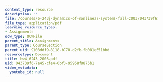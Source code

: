 ```yaml
---
content_type: resource
description: ''
file: /courses/6-243j-dynamics-of-nonlinear-systems-fall-2003/043739f67a45cfe40bf395958f8875b1_hw4_6243_2003.pdf
file_type: application/pdf
learning_resource_types:
- Assignments
ocw_type: OCWFile
parent_title: Assignments
parent_type: CourseSection
parent_uid: 9108ddf9-8118-b770-d2fb-fb081e651bbd
resourcetype: Document
title: hw4_6243_2003.pdf
uid: 043739f6-7a45-cfe4-0bf3-95958f8875b1
video_metadata:
  youtube_id: null
---
```

